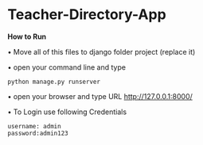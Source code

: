 # Teacher-Directory-App

**How to Run**

•	Move all of this files to django folder project (replace it)

•	open your command line and type 
	
	python manage.py runserver

•	open your browser and type URL http://127.0.0.1:8000/

•	To Login use following Credentials 

	username: admin
	password:admin123


